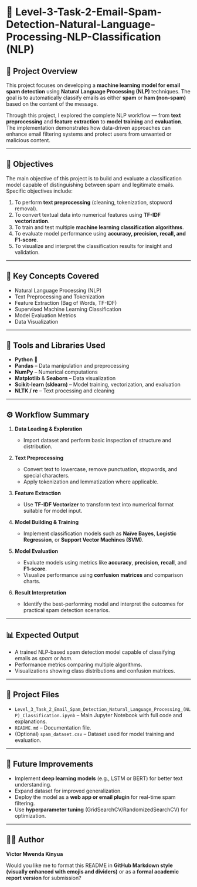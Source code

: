 # 📩 Level-3-Task-2-Email-Spam-Detection-Natural-Language-Processing-NLP-Classification (NLP)

## 📘 **Project Overview**

This project focuses on developing a **machine learning model for email spam detection** using **Natural Language Processing (NLP)** techniques.
The goal is to automatically classify emails as either **spam** or **ham (non-spam)** based on the content of the message.

Through this project, I explored the complete NLP workflow — from **text preprocessing** and **feature extraction** to **model training** and **evaluation**. The implementation demonstrates how data-driven approaches can enhance email filtering systems and protect users from unwanted or malicious content.

---

## 🎯 **Objectives**

The main objective of this project is to build and evaluate a classification model capable of distinguishing between spam and legitimate emails.
Specific objectives include:

1. To perform **text preprocessing** (cleaning, tokenization, stopword removal).
2. To convert textual data into numerical features using **TF-IDF vectorization**.
3. To train and test multiple **machine learning classification algorithms**.
4. To evaluate model performance using **accuracy, precision, recall, and F1-score**.
5. To visualize and interpret the classification results for insight and validation.

---

## 🧠 **Key Concepts Covered**

* Natural Language Processing (NLP)
* Text Preprocessing and Tokenization
* Feature Extraction (Bag of Words, TF-IDF)
* Supervised Machine Learning Classification
* Model Evaluation Metrics
* Data Visualization

---

## 🧰 **Tools and Libraries Used**

* **Python** 🐍
* **Pandas** – Data manipulation and preprocessing
* **NumPy** – Numerical computations
* **Matplotlib** & **Seaborn** – Data visualization
* **Scikit-learn (sklearn)** – Model training, vectorization, and evaluation
* **NLTK / re** – Text processing and cleaning

---

## ⚙️ **Workflow Summary**

1. **Data Loading & Exploration**

   * Import dataset and perform basic inspection of structure and distribution.

2. **Text Preprocessing**

   * Convert text to lowercase, remove punctuation, stopwords, and special characters.
   * Apply tokenization and lemmatization where applicable.

3. **Feature Extraction**

   * Use **TF-IDF Vectorizer** to transform text into numerical format suitable for model input.

4. **Model Building & Training**

   * Implement classification models such as **Naïve Bayes**, **Logistic Regression**, or **Support Vector Machines (SVM)**.

5. **Model Evaluation**

   * Evaluate models using metrics like **accuracy**, **precision**, **recall**, and **F1-score**.
   * Visualize performance using **confusion matrices** and comparison charts.

6. **Result Interpretation**

   * Identify the best-performing model and interpret the outcomes for practical spam detection scenarios.

---

## 📊 **Expected Output**

* A trained NLP-based spam detection model capable of classifying emails as *spam* or *ham*.
* Performance metrics comparing multiple algorithms.
* Visualizations showing class distributions and confusion matrices.

---

## 📁 **Project Files**

* `Level_3_Task_2_Email_Spam_Detection_Natural_Language_Processing_(NLP)_Classification.ipynb` – Main Jupyter Notebook with full code and explanations.
* `README.md` – Documentation file.
* (Optional) `spam_dataset.csv` – Dataset used for model training and evaluation.

---

## 🧩 **Future Improvements**

* Implement **deep learning models** (e.g., LSTM or BERT) for better text understanding.
* Expand dataset for improved generalization.
* Deploy the model as a **web app or email plugin** for real-time spam filtering.
* Use **hyperparameter tuning** (GridSearchCV/RandomizedSearchCV) for optimization.

---

## 👨‍💻 **Author**

**Victor Mwenda Kinyua**


Would you like me to format this README in **GitHub Markdown style (visually enhanced with emojis and dividers)** or as a **formal academic report version** for submission?
